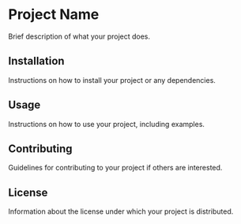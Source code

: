 # Project Name

Brief description of what your project does.

## Installation

Instructions on how to install your project or any dependencies.

## Usage

Instructions on how to use your project, including examples.

## Contributing

Guidelines for contributing to your project if others are interested.

## License

Information about the license under which your project is distributed.
